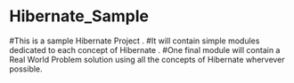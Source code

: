 # Hibernate_Sample
#This is a sample Hibernate Project .
#It will contain simple modules dedicated to each concept of Hibernate .
#One final module will contain a Real World Problem solution using all the concepts of Hibernate whervever possible.
